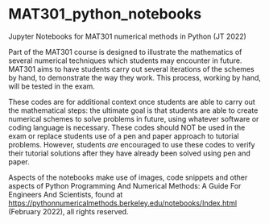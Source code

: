 # MAT301_python_notebooks
Jupyter Notebooks for MAT301 numerical methods in Python (JT 2022)

Part of the MAT301 course is designed to illustrate the mathematics of several numerical techniques which students may encounter in future.
MAT301 aims to have students carry out several iterations of the schemes by hand, to demonstrate the way they work. This process, working by hand, will be tested in the exam.

These codes are for additional context once students are able to carry out the mathematical steps: the ultimate goal is that students are able to create numerical schemes to solve problems in future, using whatever software or coding language is necessary. 
These codes should NOT be used in the exam or replace students use of a pen and paper approach to tutorial problems. However, students *are* encouraged to use these codes to verify their tutorial solutions after they have already been solved using pen and paper.

Aspects of the notebooks make use of images, code snippets and other aspects of Python Programming And Numerical Methods: A Guide For Engineers And Scientists, found at https://pythonnumericalmethods.berkeley.edu/notebooks/Index.html (February 2022), all rights reserved.